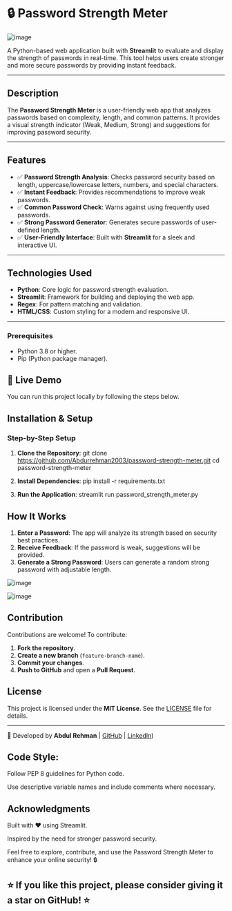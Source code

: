 # 🔒 Password Strength Meter
![image](https://github.com/user-attachments/assets/a0416bba-0626-4834-9a3d-1fb8a05e8b04)

A Python-based web application built with **Streamlit** to evaluate and display the strength of passwords in real-time. This tool helps users create stronger and more secure passwords by providing instant feedback.

---

## Description
The **Password Strength Meter** is a user-friendly web app that analyzes passwords based on complexity, length, and common patterns. It provides a visual strength indicator (Weak, Medium, Strong) and suggestions for improving password security.

---

## Features
- ✅ **Password Strength Analysis**: Checks password security based on length, uppercase/lowercase letters, numbers, and special characters.
- ✅ **Instant Feedback**: Provides recommendations to improve weak passwords.
- ✅ **Common Password Check**: Warns against using frequently used passwords.
- ✅ **Strong Password Generator**: Generates secure passwords of user-defined length.
- ✅ **User-Friendly Interface**: Built with **Streamlit** for a sleek and interactive UI.

---

## Technologies Used
- **Python**: Core logic for password strength evaluation.
- **Streamlit**: Framework for building and deploying the web app.
- **Regex**: For pattern matching and validation.
- **HTML/CSS**: Custom styling for a modern and responsive UI.

---

### Prerequisites
- Python 3.8 or higher.
- Pip (Python package manager).

## 🚀 Live Demo
You can run this project locally by following the steps below.

## Installation & Setup

### Step-by-Step Setup
1. **Clone the Repository**:
git clone https://github.com/Abdurrehman2003/password-strength-meter.git
cd password-strength-meter

2. **Install Dependencies**:
pip install -r requirements.txt

3. **Run the Application**:
streamlit run password_strength_meter.py


## How It Works
1. **Enter a Password**: The app will analyze its strength based on security best practices.
2. **Receive Feedback**: If the password is weak, suggestions will be provided.
3. **Generate a Strong Password**: Users can generate a random strong password with adjustable length.

![image](https://github.com/user-attachments/assets/a1cb1617-3e7d-45c9-b9f1-f9c721986488)

![image](https://github.com/user-attachments/assets/711e89e9-04d5-4394-82be-0d05d9c47319)

## Contribution
Contributions are welcome! To contribute:

1. **Fork the repository**.
2. **Create a new branch** (`feature-branch-name`).
3. **Commit your changes**.
4. **Push to GitHub** and open a **Pull Request**.

## License
This project is licensed under the **MIT License**. See the [LICENSE](LICENSE) file for details.

---
🚀 Developed by **Abdul Rehman** | [GitHub](https://github.com/Abdurrehman2003/) | [LinkedIn](https://www.linkedin.com/in/abdulrehman-genai-engineer/))

## Code Style:
Follow PEP 8 guidelines for Python code.

Use descriptive variable names and include comments where necessary.

## Acknowledgments
Built with ❤️ using Streamlit.

Inspired by the need for stronger password security.

Feel free to explore, contribute, and use the Password Strength Meter to enhance your online security! 🔒 

## ⭐ If you like this project, please consider giving it a star on GitHub! ⭐

